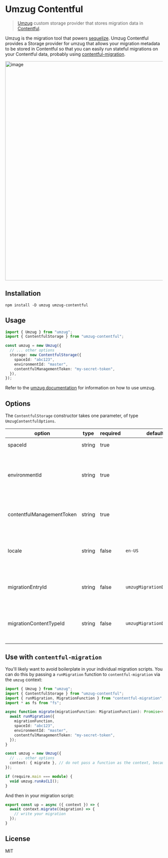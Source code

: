 # Umzug Contentful

> [Umzug](https://www.npmjs.com/package/umzug) custom storage provider that stores migration data in [Contentful](https://www.contentful.com/).

Umzug is the migration tool that powers [sequelize](https://www.npmjs.com/package/sequelize). Umzug Contentful provides a Storage provider for umzug that allows your migration metadata to be stored in Contentful so that you can easily run stateful migrations on your Contentful data, probably using [contentful-migration](https://github.com/contentful/contentful-migration).

<img width="700" alt="image" src="https://user-images.githubusercontent.com/2362668/133118293-432dbe54-029d-4d4a-b743-765e57624d57.png">

## Installation

```shell
npm install -D umzug umzug-contentful
```

## Usage

```typescript
import { Umzug } from "umzug";
import { ContentfulStorage } from "umzug-contentful";

const umzug = new Umzug({
  // ... other options
  storage: new ContentfulStorage({
    spaceId: "abc123",
    environmentId: "master",
    contentfulManagementToken: "my-secret-token",
  }),
});
```

Refer to the [umzug documentation](https://github.com/sequelize/umzug) for information on how to use umzug.

## Options

The `ContentfulStorage` constructor takes one parameter, of type `UmzugContentfulOptions`.

option                      | type      | required  | default       | description
---                         |---        |---        |---            |---
spaceId                     | string    | true      |               | Contentful Space ID
environmentId               | string    | true      |               | Contentful Environment ID (use `master` if you're not sure what this means)
contentfulManagementToken   | string    | true      |               | Access token for [Contentful's Management API](https://www.contentful.com/developers/docs/references/authentication/#the-content-management-api)
locale                      | string    | false     |`en-US`        | Locale to store data against, must be one you've configured
migrationEntryId            | string    | false     | `umzugMigrationDataEntry` | ID of the entry migration data will be stored in
migrationContentTypeId      | string    | false     | `umzugMigrationData` | ID of the content type migration data will be stored against

## Use with `contentful-migration`

You'll likely want to avoid boilerplate in your individual migration scripts. You can do this by passing a `runMigration` function to `contentful-migration` via the `umzug` context:

```typescript
import { Umzug } from "umzug";
import { ContentfulStorage } from "umzug-contentful";
import { runMigration, MigrationFunction } from "contentful-migration";
import * as fs from "fs";

async function migrate(migrationFunction: MigrationFunction): Promise<void> {
  await runMigration({
    migrationFunction,
    spaceId: "abc123",
    environmentId: "master",
    contentfulManagementToken: "my-secret-token",
  });
}

const umzug = new Umzug({
  // ... other options
  context: { migrate }, // do not pass a function as the context, because umzug will call it instead of passing it through
});

if (require.main === module) {
  void umzug.runAsCLI();
}
```

And then in your migration script:

```typescript
export const up = async ({ context }) => {
  await context.migrate((migration) => {
    // write your migration
  });
}
```

## License

MIT
